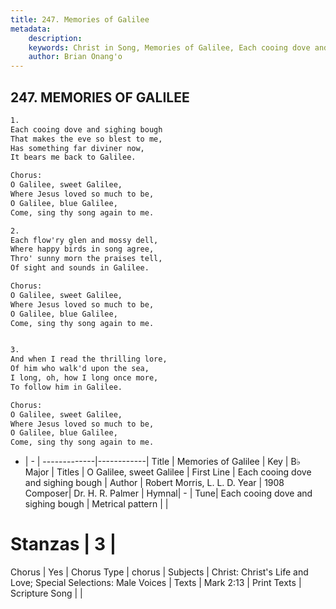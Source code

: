 ```yaml
---
title: 247. Memories of Galilee
metadata:
    description: 
    keywords: Christ in Song, Memories of Galilee, Each cooing dove and sighing bough, O Galilee, sweet Galilee
    author: Brian Onang'o
---
```



## 247. MEMORIES OF GALILEE

```txt
1.
Each cooing dove and sighing bough
That makes the eve so blest to me,
Has something far diviner now,
It bears me back to Galilee.

Chorus:  
O Galilee, sweet Galilee,
Where Jesus loved so much to be,
O Galilee, blue Galilee,
Come, sing thy song again to me.

2.
Each flow'ry glen and mossy dell,
Where happy birds in song agree,
Thro' sunny morn the praises tell,
Of sight and sounds in Galilee. 

Chorus:  
O Galilee, sweet Galilee,
Where Jesus loved so much to be,
O Galilee, blue Galilee,
Come, sing thy song again to me.


3.
And when I read the thrilling lore,
Of him who walk'd upon the sea,
I long, oh, how I long once more,
To follow him in Galilee. 

Chorus:  
O Galilee, sweet Galilee,
Where Jesus loved so much to be,
O Galilee, blue Galilee,
Come, sing thy song again to me.


```

- |   -  |
-------------|------------|
Title | Memories of Galilee |
Key | B♭ Major |
Titles | O Galilee, sweet Galilee |
First Line | Each cooing dove and sighing bough |
Author | Robert Morris, L. L. D.
Year | 1908
Composer| Dr. H. R. Palmer |
Hymnal|  - |
Tune| Each cooing dove and sighing bough |
Metrical pattern | |
# Stanzas | 3 |
Chorus | Yes |
Chorus Type | chorus |
Subjects | Christ: Christ's Life and Love; Special Selections: Male Voices |
Texts | Mark 2:13 |
Print Texts | 
Scripture Song |  |
  
